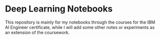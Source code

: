 # Deep Learning Notebooks

This repository is mainly for my notebooks through the courses for the IBM AI Engineer certificate, while I will add some other notes or experiments as an extension of the coursework.
